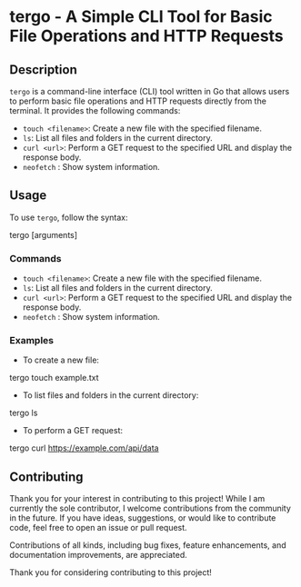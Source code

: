 # tergo - A Simple CLI Tool for Basic File Operations and HTTP Requests

## Description
`tergo` is a command-line interface (CLI) tool written in Go that allows users to perform basic file operations and HTTP requests directly from the terminal. It provides the following commands:

- `touch <filename>`: Create a new file with the specified filename.
- `ls`: List all files and folders in the current directory.
- `curl <url>`: Perform a GET request to the specified URL and display the response body.
- `neofetch` :  Show system information.

## Usage
To use `tergo`, follow the syntax:

tergo <command> [arguments]


### Commands
- `touch <filename>`: Create a new file with the specified filename.
- `ls`: List all files and folders in the current directory.
- `curl <url>`: Perform a GET request to the specified URL and display the response body.
- `neofetch` :  Show system information.

### Examples
- To create a new file:

tergo touch example.txt


- To list files and folders in the current directory:

tergo ls


- To perform a GET request:

tergo curl https://example.com/api/data

## Contributing

Thank you for your interest in contributing to this project! While I am currently the sole contributor, I welcome contributions from the community in the future. If you have ideas, suggestions, or would like to contribute code, feel free to open an issue or pull request.

Contributions of all kinds, including bug fixes, feature enhancements, and documentation improvements, are appreciated.

Thank you for considering contributing to this project!
